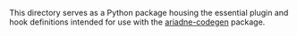 This directory serves as a Python package housing the essential plugin and hook definitions intended for use with the [ariadne-codegen](https://github.com/mirumee/ariadne-codegen/blob/main/PLUGINS.md) package.
